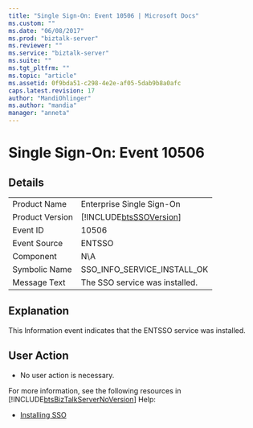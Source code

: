 ```yaml
---
title: "Single Sign-On: Event 10506 | Microsoft Docs"
ms.custom: ""
ms.date: "06/08/2017"
ms.prod: "biztalk-server"
ms.reviewer: ""
ms.service: "biztalk-server"
ms.suite: ""
ms.tgt_pltfrm: ""
ms.topic: "article"
ms.assetid: 0f9bda51-c298-4e2e-af05-5dab9b8a0afc
caps.latest.revision: 17
author: "MandiOhlinger"
ms.author: "mandia"
manager: "anneta"
---
```

# Single Sign-On: Event 10506
## Details  
  
|||  
|-|-|  
|Product Name|Enterprise Single Sign-On|  
|Product Version|[!INCLUDE[btsSSOVersion](../includes/btsssoversion-md.md)]|  
|Event ID|10506|  
|Event Source|ENTSSO|  
|Component|N\A|  
|Symbolic Name|SSO_INFO_SERVICE_INSTALL_OK|  
|Message Text|The SSO service was installed.|  
  
## Explanation  
 This Information event indicates that the ENTSSO service was installed.  
  
## User Action  
  
-   No user action is necessary.  
  
 For more information, see the following resources in [!INCLUDE[btsBizTalkServerNoVersion](../includes/btsbiztalkservernoversion-md.md)] Help:  
  
-   [Installing SSO](../core/installing-sso.md)